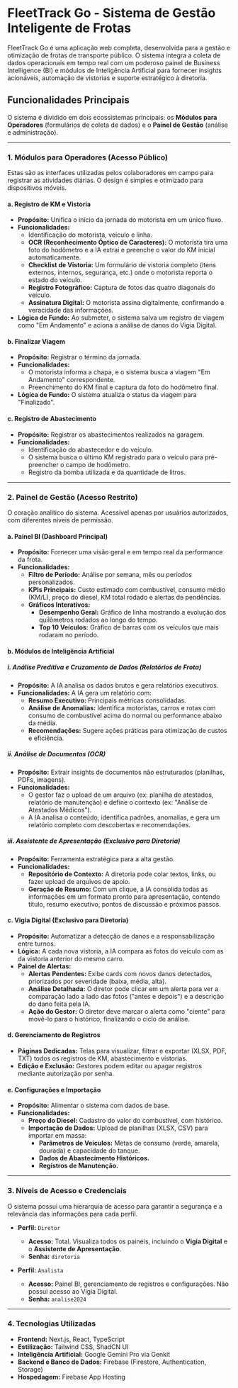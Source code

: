 
# FleetTrack Go - Sistema de Gestão Inteligente de Frotas

FleetTrack Go é uma aplicação web completa, desenvolvida para a gestão e otimização de frotas de transporte público. O sistema integra a coleta de dados operacionais em tempo real com um poderoso painel de Business Intelligence (BI) e módulos de Inteligência Artificial para fornecer insights acionáveis, automação de vistorias e suporte estratégico à diretoria.

## Funcionalidades Principais

O sistema é dividido em dois ecossistemas principais: os **Módulos para Operadores** (formulários de coleta de dados) e o **Painel de Gestão** (análise e administração).

---

### 1. Módulos para Operadores (Acesso Público)

Estas são as interfaces utilizadas pelos colaboradores em campo para registrar as atividades diárias. O design é simples e otimizado para dispositivos móveis.

#### a. Registro de KM e Vistoria
- **Propósito:** Unifica o início da jornada do motorista em um único fluxo.
- **Funcionalidades:**
  - Identificação do motorista, veículo e linha.
  - **OCR (Reconhecimento Óptico de Caracteres):** O motorista tira uma foto do hodômetro e a IA extrai e preenche o valor do KM inicial automaticamente.
  - **Checklist de Vistoria:** Um formulário de vistoria completo (itens externos, internos, segurança, etc.) onde o motorista reporta o estado do veículo.
  - **Registro Fotográfico:** Captura de fotos das quatro diagonais do veículo.
  - **Assinatura Digital:** O motorista assina digitalmente, confirmando a veracidade das informações.
- **Lógica de Fundo:** Ao submeter, o sistema salva um registro de viagem como "Em Andamento" e aciona a análise de danos do Vigia Digital.

#### b. Finalizar Viagem
- **Propósito:** Registrar o término da jornada.
- **Funcionalidades:**
  - O motorista informa a chapa, e o sistema busca a viagem "Em Andamento" correspondente.
  - Preenchimento do KM final e captura da foto do hodômetro final.
- **Lógica de Fundo:** O sistema atualiza o status da viagem para "Finalizado".

#### c. Registro de Abastecimento
- **Propósito:** Registrar os abastecimentos realizados na garagem.
- **Funcionalidades:**
  - Identificação do abastecedor e do veículo.
  - O sistema busca o último KM registrado para o veículo para pré-preencher o campo de hodômetro.
  - Registro da bomba utilizada e da quantidade de litros.

---

### 2. Painel de Gestão (Acesso Restrito)

O coração analítico do sistema. Acessível apenas por usuários autorizados, com diferentes níveis de permissão.

#### a. Painel BI (Dashboard Principal)
- **Propósito:** Fornecer uma visão geral e em tempo real da performance da frota.
- **Funcionalidades:**
  - **Filtro de Período:** Análise por semana, mês ou períodos personalizados.
  - **KPIs Principais:** Custo estimado com combustível, consumo médio (KM/L), preço do diesel, KM total rodado e alertas de pendências.
  - **Gráficos Interativos:**
    - **Desempenho Geral:** Gráfico de linha mostrando a evolução dos quilômetros rodados ao longo do tempo.
    - **Top 10 Veículos:** Gráfico de barras com os veículos que mais rodaram no período.

#### b. Módulos de Inteligência Artificial

##### i. Análise Preditiva e Cruzamento de Dados (Relatórios de Frota)
- **Propósito:** A IA analisa os dados brutos e gera relatórios executivos.
- **Funcionalidades:** A IA gera um relatório com:
  - **Resumo Executivo:** Principais métricas consolidadas.
  - **Análise de Anomalias:** Identifica motoristas, carros e rotas com consumo de combustível acima do normal ou performance abaixo da média.
  - **Recomendações:** Sugere ações práticas para otimização de custos e eficiência.

##### ii. Análise de Documentos (OCR)
- **Propósito:** Extrair insights de documentos não estruturados (planilhas, PDFs, imagens).
- **Funcionalidades:**
  - O gestor faz o upload de um arquivo (ex: planilha de atestados, relatório de manutenção) e define o contexto (ex: "Análise de Atestados Médicos").
  - A IA analisa o conteúdo, identifica padrões, anomalias, e gera um relatório completo com descobertas e recomendações.

##### iii. Assistente de Apresentação (Exclusivo para Diretoria)
- **Propósito:** Ferramenta estratégica para a alta gestão.
- **Funcionalidades:**
  - **Repositório de Contexto:** A diretoria pode colar textos, links, ou fazer upload de arquivos de apoio.
  - **Geração de Resumo:** Com um clique, a IA consolida todas as informações em um formato pronto para apresentação, contendo título, resumo executivo, pontos de discussão e próximos passos.

#### c. Vigia Digital (Exclusivo para Diretoria)
- **Propósito:** Automatizar a detecção de danos e a responsabilização entre turnos.
- **Lógica:** A cada nova vistoria, a IA compara as fotos do veículo com as da vistoria anterior do mesmo carro.
- **Painel de Alertas:**
  - **Alertas Pendentes:** Exibe cards com novos danos detectados, priorizados por severidade (baixa, média, alta).
  - **Análise Detalhada:** O diretor pode clicar em um alerta para ver a comparação lado a lado das fotos ("antes e depois") e a descrição do dano feita pela IA.
  - **Ação do Gestor:** O diretor deve marcar o alerta como "ciente" para movê-lo para o histórico, finalizando o ciclo de análise.

#### d. Gerenciamento de Registros
- **Páginas Dedicadas:** Telas para visualizar, filtrar e exportar (XLSX, PDF, TXT) todos os registros de KM, abastecimento e vistorias.
- **Edição e Exclusão:** Gestores podem editar ou apagar registros mediante autorização por senha.

#### e. Configurações e Importação
- **Propósito:** Alimentar o sistema com dados de base.
- **Funcionalidades:**
  - **Preço do Diesel:** Cadastro do valor do combustível, com histórico.
  - **Importação de Dados:** Upload de planilhas (XLSX, CSV) para importar em massa:
    - **Parâmetros de Veículos:** Metas de consumo (verde, amarela, dourada) e capacidade do tanque.
    - **Dados de Abastecimento Históricos.**
    - **Registros de Manutenção.**

---

### 3. Níveis de Acesso e Credenciais

O sistema possui uma hierarquia de acesso para garantir a segurança e a relevância das informações para cada perfil.

- **Perfil:** `Diretor`
  - **Acesso:** Total. Visualiza todos os painéis, incluindo o **Vigia Digital** e o **Assistente de Apresentação**.
  - **Senha:** `diretoria`

- **Perfil:** `Analista`
  - **Acesso:** Painel BI, gerenciamento de registros e configurações. Não possui acesso ao Vigia Digital.
  - **Senha:** `analise2024`

---

### 4. Tecnologias Utilizadas

- **Frontend:** Next.js, React, TypeScript
- **Estilização:** Tailwind CSS, ShadCN UI
- **Inteligência Artificial:** Google Gemini Pro via Genkit
- **Backend e Banco de Dados:** Firebase (Firestore, Authentication, Storage)
- **Hospedagem:** Firebase App Hosting
